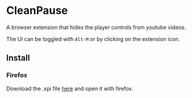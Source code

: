 # CleanPause

A browser extension that hides the player controls from youtube videos.

The UI can be toggled with `Alt-M` or by clicking on the extension icon.

## Install

### Firefox

Download the .xpi file [here](https://github.com/henrystern/DistractionFreeCFA/releases/latest) and open it with firefox.
